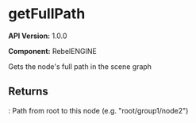 # getFullPath

**API Version:** 1.0.0

**Component:** RebelENGINE

Gets the node's full path in the scene graph

## Returns

: Path from root to this node (e.g. "root/group1/node2")


